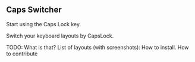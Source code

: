 Caps Switcher
----------------------------------------------
Start using the Caps Lock key.

Switch your keyboard layouts by CapsLock.


TODO:
What is that?
List of layouts (with screenshots):
How to install.
How to contribute
